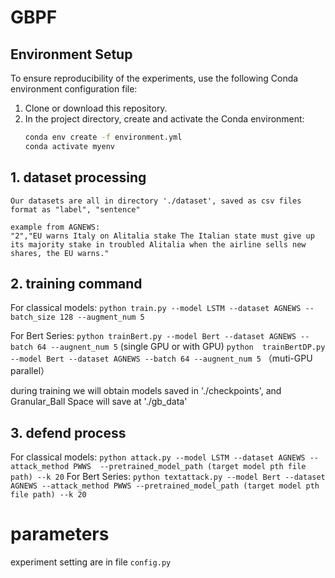 # GBPF

## Environment Setup

To ensure reproducibility of the experiments, use the following Conda environment configuration file:

1. Clone or download this repository.
2. In the project directory, create and activate the Conda environment:
   ```bash
   conda env create -f environment.yml
   conda activate myenv
   ```

## 1. dataset processing

    Our datasets are all in directory './dataset', saved as csv files
    format as "label", "sentence"

    example from AGNEWS:
    "2","EU warns Italy on Alitalia stake The Italian state must give up its majority stake in troubled Alitalia when the airline sells new shares, the EU warns."

## 2. training command

For classical models:
`python train.py --model LSTM --dataset AGNEWS --batch_size 128 --augment_num 5`

For Bert Series:
`python trainBert.py --model Bert --dataset AGNEWS --batch 64 --augnent_num 5` (single GPU or with GPU)
`python  trainBertDP.py --model Bert --dataset AGNEWS --batch 64 --augnent_num 5` （muti-GPU parallel）

during training we will obtain models saved in './checkpoints', and Granular_Ball Space will save at './gb_data'

## 3. defend process

For classical models:
`python attack.py --model LSTM --dataset AGNEWS --attack_method PWWS  --pretrained_model_path (target model pth file path) --k 20`
For Bert Series:
`python textattack.py --model Bert --dataset AGNEWS --attack_method PWWS --pretrained_model_path (target model pth file path) --k 20 `

# parameters

experiment setting are in file `config.py`
